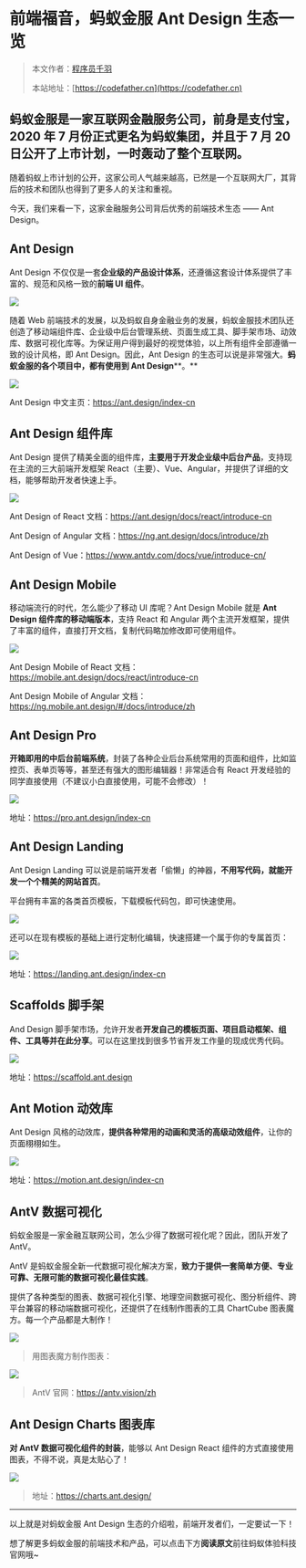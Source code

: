 # 前端福音，蚂蚁金服 Ant Design 生态一览

> 本文作者：[程序员千羽](https://yuyuanweb.feishu.cn/wiki/Abldw5WkjidySxkKxU2cQdAtnah)
>
> 本站地址：[https://codefather.cn](https://codefather.cn)

## 蚂蚁金服是一家互联网金融服务公司，前身是支付宝，2020 年 7 月份正式更名为蚂蚁集团，并且于 7 月 20 日公开了上市计划，一时轰动了整个互联网。 

随着蚂蚁上市计划的公开，这家公司人气越来越高，已然是一个互联网大厂，其背后的技术和团队也得到了更多人的关注和重视。

今天，我们来看一下，这家金融服务公司背后优秀的前端技术生态 —— Ant Design。

## **Ant Design**

Ant Design 不仅仅是一套**企业级的产品设计体系**，还遵循这套设计体系提供了丰富的、规范和风格一致的**前端 UI 组件**。

![](https://pic.yupi.icu/5563/202311091051574.png)

随着 Web 前端技术的发展，以及蚂蚁自身金融业务的发展，蚂蚁金服技术团队还创造了移动端组件库、企业级中后台管理系统、页面生成工具、脚手架市场、动效库、数据可视化库等。为保证用户得到最好的视觉体验，以上所有组件全部遵循一致的设计风格，即 Ant Design。因此，Ant Design 的生态可以说是非常强大。**蚂蚁金服的各个项目中，都有使用到 Ant Design****。**

![](https://pic.yupi.icu/5563/202311091051598.png)

Ant Design 中文主页：https://ant.design/index-cn



## **Ant Design 组件库**

Ant Design 提供了精美全面的组件库，**主要用于开发企业级中后台产品**，支持现在主流的三大前端开发框架 React（主要）、Vue、Angular，并提供了详细的文档，能够帮助开发者快速上手。

![](https://pic.yupi.icu/5563/202311091051560.png)

Ant Design of React 文档：https://ant.design/docs/react/introduce-cn

Ant Design of Angular 文档：https://ng.ant.design/docs/introduce/zh

Ant Design of Vue：https://www.antdv.com/docs/vue/introduce-cn/



## **Ant Design Mobile**

移动端流行的时代，怎么能少了移动 UI 库呢？Ant Design Mobile 就是 **Ant Design 组件库的移动端版本**，支持 React 和 Angular 两个主流开发框架，提供了丰富的组件，直接打开文档，复制代码略加修改即可使用组件。

![](https://pic.yupi.icu/5563/202311091051570.png)

Ant Design Mobile of React 文档：https://mobile.ant.design/docs/react/introduce-cn

Ant Design Mobile of Angular 文档：https://ng.mobile.ant.design/#/docs/introduce/zh



## **Ant Design Pro**

**开箱即用的中后台前端系统**，封装了各种企业后台系统常用的页面和组件，比如监控页、表单页等等，甚至还有强大的图形编辑器！非常适合有 React 开发经验的同学直接使用（不建议小白直接使用，可能不会修改）！

![](https://pic.yupi.icu/5563/202311091051565.png)

地址：https://pro.ant.design/index-cn



## **Ant Design Landing**

Ant Design Landing 可以说是前端开发者「偷懒」的神器，**不用写代码，就能开发一个个精美的网站首页**。

平台拥有丰富的各类首页模板，下载模板代码包，即可快速使用。

![](https://pic.yupi.icu/5563/202311091051619.png)

还可以在现有模板的基础上进行定制化编辑，快速搭建一个属于你的专属首页：

![](https://pic.yupi.icu/5563/202311091051199.png)

地址：https://landing.ant.design/index-cn





## **Scaffolds 脚手架**

And Design 脚手架市场，允许开发者**开发自己的模板页面、项目启动框架、组件、工具等并在此分享**。可以在这里找到很多节省开发工作量的现成优秀代码。

![](https://pic.yupi.icu/5563/202311091051187.png)

地址：https://scaffold.ant.design



## **Ant Motion 动效库**

Ant Design 风格的动效库，**提供各种常用的动画和灵活的高级动效组件**，让你的页面栩栩如生。

![](https://pic.yupi.icu/5563/202311091051151.png)

地址：https://motion.ant.design/index-cn



## **AntV 数据可视化**

蚂蚁金服是一家金融互联网公司，怎么少得了数据可视化呢？因此，团队开发了 AntV。

AntV 是蚂蚁金服全新一代数据可视化解决方案，**致力于提供一套简单方便、专业可靠、无限可能的数据可视化最佳实践**。

提供了各种类型的图表、数据可视化引擎、地理空间数据可视化、图分析组件、跨平台兼容的移动端数据可视化，还提供了在线制作图表的工具 ChartCube 图表魔方。每一个产品都是大制作！

![](https://pic.yupi.icu/5563/202311091051167.png)

> 用图表魔方制作图表：

![](https://pic.yupi.icu/5563/202311091051211.png)

> AntV 官网：https://antv.vision/zh



## **Ant Design Charts 图表库**

**对 AntV 数据可视化组件的封装**，能够以 Ant Design React 组件的方式直接使用图表，不得不说，真是太贴心了！

![](https://pic.yupi.icu/5563/202311091051289.png)



> 地址：https://charts.ant.design/



------

以上就是对蚂蚁金服 Ant Design 生态的介绍啦，前端开发者们，一定要试一下！

想了解更多蚂蚁金服的前端技术和产品，可以点击下方**阅读原文**前往蚂蚁体验科技官网哦~